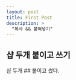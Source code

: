 ```yaml
---
layout: post
title: First Post
description: >
  "복사 && 붙여넣기"
---
```



## 샵 두개 붙이고 쓰기
샵 두개 ## 붙이고 썼다.


[^1]: 
      첫번째

[^2]:
      두번째
